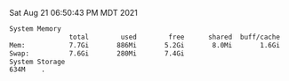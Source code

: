 Sat Aug 21 06:50:43 PM MDT 2021
```bash
System Memory
               total        used        free      shared  buff/cache   available
Mem:           7.7Gi       886Mi       5.2Gi       8.0Mi       1.6Gi       6.4Gi
Swap:          7.6Gi       280Mi       7.4Gi
System Storage
634M	.
```
```bash
